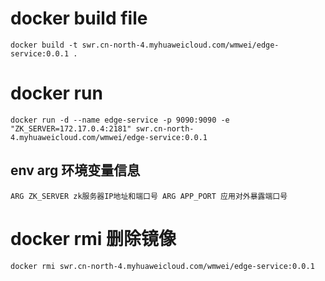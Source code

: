 
# docker build file
`
    docker build -t swr.cn-north-4.myhuaweicloud.com/wmwei/edge-service:0.0.1 .
`

# docker run
`
    docker run -d --name edge-service -p 9090:9090 -e "ZK_SERVER=172.17.0.4:2181" swr.cn-north-4.myhuaweicloud.com/wmwei/edge-service:0.0.1
`

## env arg 环境变量信息
`
    ARG ZK_SERVER zk服务器IP地址和端口号
    ARG APP_PORT 应用对外暴露端口号
`

# docker rmi 删除镜像

`
    docker rmi swr.cn-north-4.myhuaweicloud.com/wmwei/edge-service:0.0.1
`